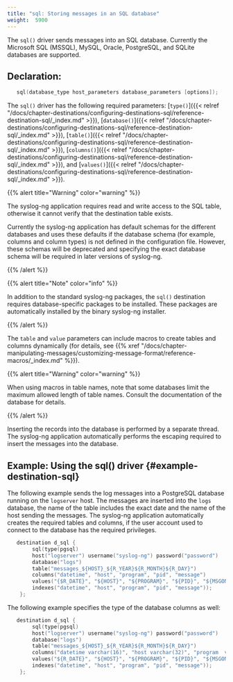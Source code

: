 ```yaml
---
title: "sql: Storing messages in an SQL database"
weight:  5900
---
```

<!-- DISCLAIMER: This file is based on the syslog-ng Open Source Edition documentation https://github.com/balabit/syslog-ng-ose-guides/commit/2f4a52ee61d1ea9ad27cb4f3168b95408fddfdf2 and is used under the terms of The syslog-ng Open Source Edition Documentation License. The file has been modified by Axoflow. -->

The `sql()` driver sends messages into an SQL database. Currently the Microsoft SQL (MSSQL), MySQL, Oracle, PostgreSQL, and SQLite databases are supported.


## Declaration:

```c
   sql(database_type host_parameters database_parameters [options]);
```

The `sql()` driver has the following required parameters: [`type()`]({{< relref "/docs/chapter-destinations/configuring-destinations-sql/reference-destination-sql/_index.md" >}}), [`database()`]({{< relref "/docs/chapter-destinations/configuring-destinations-sql/reference-destination-sql/_index.md" >}}), [`table()`]({{< relref "/docs/chapter-destinations/configuring-destinations-sql/reference-destination-sql/_index.md" >}}), [`columns()`]({{< relref "/docs/chapter-destinations/configuring-destinations-sql/reference-destination-sql/_index.md" >}}), and [`values()`]({{< relref "/docs/chapter-destinations/configuring-destinations-sql/reference-destination-sql/_index.md" >}}).

{{% alert title="Warning" color="warning" %}}

The syslog-ng application requires read and write access to the SQL table, otherwise it cannot verify that the destination table exists.

Currently the syslog-ng application has default schemas for the different databases and uses these defaults if the database schema (for example, columns and column types) is not defined in the configuration file. However, these schemas will be deprecated and specifying the exact database schema will be required in later versions of syslog-ng.

{{% /alert %}}


{{% alert title="Note" color="info" %}}

In addition to the standard syslog-ng packages, the `sql()` destination requires database-specific packages to be installed. These packages are automatically installed by the binary syslog-ng installer.

{{% /alert %}}

The `table` and `value` parameters can include macros to create tables and columns dynamically (for details, see {{% xref "/docs/chapter-manipulating-messages/customizing-message-format/reference-macros/_index.md" %}}).

{{% alert title="Warning" color="warning" %}}

When using macros in table names, note that some databases limit the maximum allowed length of table names. Consult the documentation of the database for details.

{{% /alert %}}

Inserting the records into the database is performed by a separate thread. The syslog-ng application automatically performs the escaping required to insert the messages into the database.


## Example: Using the sql() driver {#example-destination-sql}

The following example sends the log messages into a PostgreSQL database running on the `logserver` host. The messages are inserted into the `logs` database, the name of the table includes the exact date and the name of the host sending the messages. The syslog-ng application automatically creates the required tables and columns, if the user account used to connect to the database has the required privileges.

```c
   destination d_sql {
        sql(type(pgsql)
        host("logserver") username("syslog-ng") password("password")
        database("logs")
        table("messages_${HOST}_${R_YEAR}${R_MONTH}${R_DAY}")
        columns("datetime", "host", "program", "pid", "message")
        values("{$R_DATE}", "${HOST}", "${PROGRAM}", "${PID}", "${MSGONLY}")
        indexes("datetime", "host", "program", "pid", "message"));
    };
```

The following example specifies the type of the database columns as well:

```c
   destination d_sql {
        sql(type(pgsql)
        host("logserver") username("syslog-ng") password("password")
        database("logs")
        table("messages_${HOST}_${R_YEAR}${R_MONTH}${R_DAY}")
        columns("datetime varchar(16)", "host varchar(32)", "program  varchar(20)", "pid varchar(8)", "message  varchar(200)")
        values("${R_DATE}", "${HOST}", "${PROGRAM}", "${PID}", "${MSGONLY}")
        indexes("datetime", "host", "program", "pid", "message"));
    };
```


